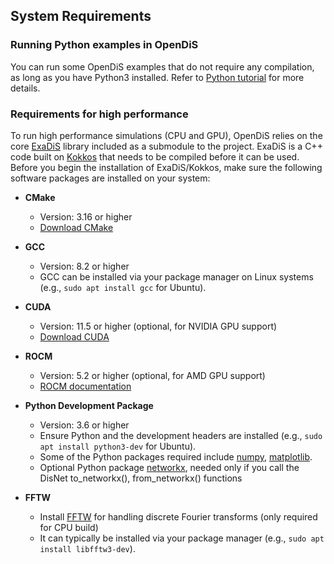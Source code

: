 ## System Requirements

### Running Python examples in OpenDiS

You can run some OpenDiS examples that do not require any compilation, as long as you have Python3 installed. Refer to [Python tutorial](../tutorials/frank_read_src/frank_read_src_by_python.md) for more details.

### Requirements for high performance
 
To run high performance simulations (CPU and GPU), OpenDiS relies on the core [ExaDiS](https://github.com/LLNL/exadis) library included as a submodule to the project. ExaDiS is a C++ code built on [Kokkos](https://kokkos.org) that needs to be compiled before it can be used. Before you begin the installation of ExaDiS/Kokkos, make sure the following software packages are installed on your system:

- **CMake**
  - Version: 3.16 or higher
  - [Download CMake](https://cmake.org/download/)

- **GCC**
  - Version: 8.2 or higher
  - GCC can be installed via your package manager on Linux systems (e.g., `sudo apt install gcc` for Ubuntu).

- **CUDA**
  - Version: 11.5 or higher (optional, for NVIDIA GPU support)
  - [Download CUDA](https://developer.nvidia.com/cuda-downloads)
  
- **ROCM**
  - Version: 5.2 or higher (optional, for AMD GPU support)
  - [ROCM documentation](https://rocm.docs.amd.com)

- **Python Development Package**
  - Version: 3.6 or higher
  - Ensure Python and the development headers are installed (e.g., `sudo apt install python3-dev` for Ubuntu).
  - Some of the Python packages required include [numpy](https://numpy.org/), [matplotlib](https://matplotlib.org/).
  - Optional Python package [networkx](https://networkx.org/), needed only if you call the DisNet to_networkx(), from_networkx() functions

- **FFTW**
  - Install [FFTW](https://www.fftw.org/) for handling discrete Fourier transforms (only required for CPU build)
  - It can typically be installed via your package manager (e.g., `sudo apt install libfftw3-dev`).
